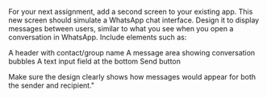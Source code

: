 For your next assignment, add a second screen to your existing app. This new screen should simulate a WhatsApp chat interface. Design it to display messages between users, similar to what you see when you open a conversation in WhatsApp. Include elements such as:

A header with contact/group name
A message area showing conversation bubbles
A text input field at the bottom
Send button

Make sure the design clearly shows how messages would appear for both the sender and recipient."